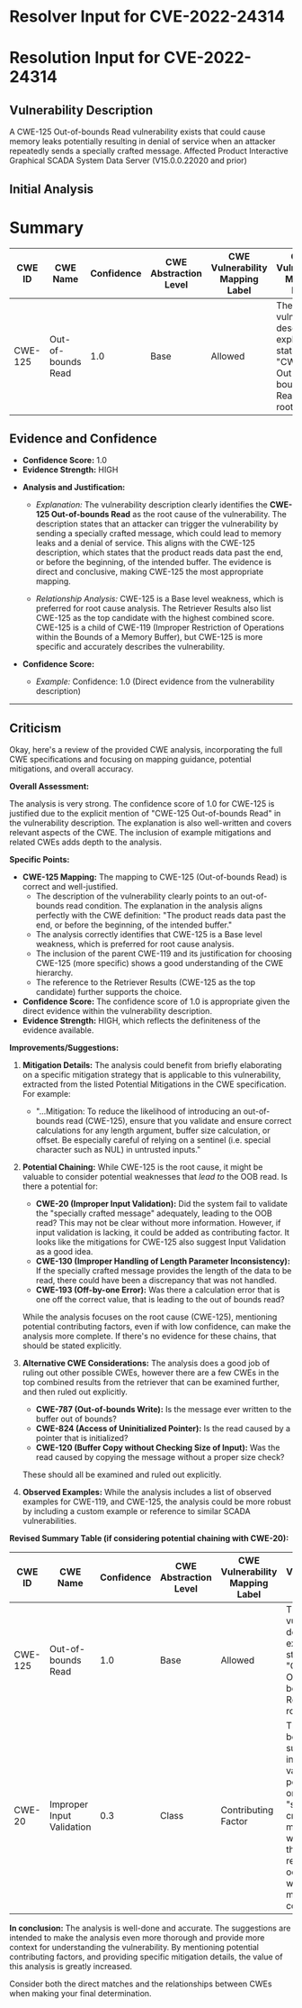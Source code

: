 # Resolver Input for CVE-2022-24314

# Resolution Input for CVE-2022-24314

## Vulnerability Description
A CWE-125 Out-of-bounds Read vulnerability exists that could cause memory leaks potentially resulting in denial of service when an attacker repeatedly sends a specially crafted message. Affected Product Interactive Graphical SCADA System Data Server (V15.0.0.22020 and prior)

## Initial Analysis
# Summary
| CWE ID | CWE Name | Confidence | CWE Abstraction Level | CWE Vulnerability Mapping Label | CWE-Vulnerability Mapping Notes |
|---|---|---|---|---|---|
| CWE-125 | Out-of-bounds Read | 1.0 | Base | Allowed | The vulnerability description explicitly states "CWE-125 Out-of-bounds Read" as the root cause. |

## Evidence and Confidence

*   **Confidence Score:** 1.0
*   **Evidence Strength:** HIGH

- **Analysis and Justification:**  
  - *Explanation:* The vulnerability description clearly identifies the **CWE-125 Out-of-bounds Read** as the root cause of the vulnerability. The description states that an attacker can trigger the vulnerability by sending a specially crafted message, which could lead to memory leaks and a denial of service. This aligns with the CWE-125 description, which states that the product reads data past the end, or before the beginning, of the intended buffer. The evidence is direct and conclusive, making CWE-125 the most appropriate mapping.

  - *Relationship Analysis:* CWE-125 is a Base level weakness, which is preferred for root cause analysis. The Retriever Results also list CWE-125 as the top candidate with the highest combined score. CWE-125 is a child of CWE-119 (Improper Restriction of Operations within the Bounds of a Memory Buffer), but CWE-125 is more specific and accurately describes the vulnerability.

- **Confidence Score:**  
  - *Example:* Confidence: 1.0 (Direct evidence from the vulnerability description)

---

## Criticism
Okay, here's a review of the provided CWE analysis, incorporating the full CWE specifications and focusing on mapping guidance, potential mitigations, and overall accuracy.

**Overall Assessment:**

The analysis is very strong. The confidence score of 1.0 for CWE-125 is justified due to the explicit mention of "CWE-125 Out-of-bounds Read" in the vulnerability description. The explanation is also well-written and covers relevant aspects of the CWE. The inclusion of example mitigations and related CWEs adds depth to the analysis.

**Specific Points:**

*   **CWE-125 Mapping:** The mapping to CWE-125 (Out-of-bounds Read) is correct and well-justified.
    *   The description of the vulnerability clearly points to an out-of-bounds read condition. The explanation in the analysis aligns perfectly with the CWE definition: "The product reads data past the end, or before the beginning, of the intended buffer."
    *   The analysis correctly identifies that CWE-125 is a Base level weakness, which is preferred for root cause analysis.
    *   The inclusion of the parent CWE-119 and its justification for choosing CWE-125 (more specific) shows a good understanding of the CWE hierarchy.
    *   The reference to the Retriever Results (CWE-125 as the top candidate) further supports the choice.
*   **Confidence Score:** The confidence score of 1.0 is appropriate given the direct evidence within the vulnerability description.
*   **Evidence Strength:** HIGH, which reflects the definiteness of the evidence available.

**Improvements/Suggestions:**

1.  **Mitigation Details:** The analysis could benefit from briefly elaborating on a specific mitigation strategy that is applicable to this vulnerability, extracted from the listed Potential Mitigations in the CWE specification. For example:

    *   "...Mitigation: To reduce the likelihood of introducing an out-of-bounds read (CWE-125), ensure that you validate and ensure correct calculations for any length argument, buffer size calculation, or offset. Be especially careful of relying on a sentinel (i.e. special character such as NUL) in untrusted inputs."

2.  **Potential Chaining:** While CWE-125 is the root cause, it might be valuable to consider potential weaknesses that *lead to* the OOB read. Is there a potential for:

    *   **CWE-20 (Improper Input Validation):** Did the system fail to validate the "specially crafted message" adequately, leading to the OOB read? This may not be clear without more information. However, if input validation is lacking, it could be added as contributing factor.  It looks like the mitigations for CWE-125 also suggest Input Validation as a good idea.
    *   **CWE-130 (Improper Handling of Length Parameter Inconsistency):** If the specially crafted message provides the length of the data to be read, there could have been a discrepancy that was not handled.
    *   **CWE-193 (Off-by-one Error):** Was there a calculation error that is one off the correct value, that is leading to the out of bounds read?

    While the analysis focuses on the root cause (CWE-125), mentioning potential contributing factors, even if with low confidence, can make the analysis more complete. If there's no evidence for these chains, that should be stated explicitly.

3.  **Alternative CWE Considerations:** The analysis does a good job of ruling out other possible CWEs, however there are a few CWEs in the top combined results from the retriever that can be examined further, and then ruled out explicitly.
    * **CWE-787 (Out-of-bounds Write):** Is the message ever written to the buffer out of bounds?
    * **CWE-824 (Access of Uninitialized Pointer):** Is the read caused by a pointer that is initialized?
    * **CWE-120 (Buffer Copy without Checking Size of Input):** Was the read caused by copying the message without a proper size check?

    These should all be examined and ruled out explicitly.
4.  **Observed Examples:** While the analysis includes a list of observed examples for CWE-119, and CWE-125, the analysis could be more robust by including a custom example or reference to similar SCADA vulnerabilities.

**Revised Summary Table (if considering potential chaining with CWE-20):**

| CWE ID | CWE Name | Confidence | CWE Abstraction Level | CWE Vulnerability Mapping Label | CWE-Vulnerability Mapping Notes |
|---|---|---|---|---|---|
| CWE-125 | Out-of-bounds Read | 1.0 | Base | Allowed | The vulnerability description explicitly states "CWE-125 Out-of-bounds Read" as the root cause. |
| CWE-20 | Improper Input Validation | 0.3 | Class | Contributing Factor | There may be a lack of sufficient input validation performed on the "specially crafted message", which allows the OOB read to occur. This would need more confirmation. |

**In conclusion:** The analysis is well-done and accurate. The suggestions are intended to make the analysis even more thorough and provide more context for understanding the vulnerability. By mentioning potential contributing factors, and providing specific mitigation details, the value of this analysis is greatly increased.

Consider both the direct matches and the relationships between CWEs
when making your final determination.
        